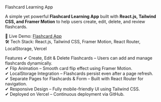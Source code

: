 Flashcard Learning App

A simple yet powerful **Flashcard Learning App** built with **React.js, Tailwind CSS, and Framer Motion** to help users create, edit, delete, and review flashcards. 

🔗 Live Demo: [Flashcard App](https://flashcard-app-lime-tau.vercel.app/)  
🛠 Tech Stack: React.js, Tailwind CSS, Framer Motion, React Router, LocalStorage, Vercel  

Features
✔ Create, Edit & Delete Flashcards – Users can add and manage flashcards dynamically.  
✔ Flip Animation – Smooth card flip effect using Framer Motion.  
✔ LocalStorage Integration – Flashcards persist even after a page refresh.  
✔ Separate Pages for Flashcards & Form – Built with React Router for navigation.  
✔ Responsive Design – Fully mobile-friendly UI using Tailwind CSS.  
✔ Deployed on Vercel – Continuous deployment via GitHub.  

